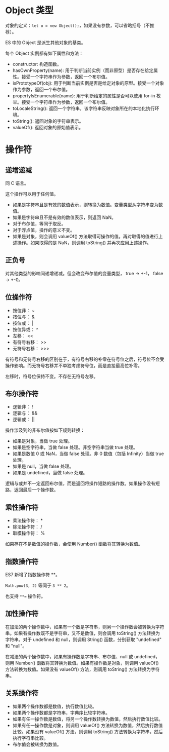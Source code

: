 # Object 类型

对象的定义：` let o = new Object(); `，如果没有参数，可以省略括号（不推荐）。

ES 中的 Object 是派生其他对象的基类。

每个 Object 实例都有如下属性和方法：

- constructor: 构造函数。
- hasOwnProperty(name): 用于判断当前实例（而非原型）是否存在给定属性。接受一个字符串作为参数，返回一个布尔值。
- isPrototypeOf(obj): 用于判断当前实例是否是给定对象的原型。接受一个对象作为参数，返回一个布尔值。
- propertyIsEnumerable(name): 用于判断给定的属性是否可以使用 for-in 枚举。接受一个字符串作为参数，返回一个布尔值。
- toLocaleString(): 返回一个字符串，该字符串反映对象所在的本地化执行环境。
- toString(): 返回对象的字符串表示。
- valueOf(): 返回对象的原始值表示。

# 操作符

## 递增递减

同 C 语言。

这个操作可以用于任何值。

- 如果是字符串且是有效的数值表示，则转换为数值。变量类型从字符串变为数值。
- 如果是字符串且不是有效的数值表示，则返回 NaN。
- 对于布尔值，等同于取反。
- 对于浮点值，操作的意义不变。
- 如果是对象，则会调用 valueOf() 方法取得可操作的值。再对取得的值进行上述操作。如果取得的是 NaN，则调用 toString() 并再次应用上述操作。

## 正负号

对其他类型的影响同递增递减。但会改变布尔值的变量类型， true -> +-1， false -> +-0。

## 位操作符

- 按位非： ~
- 按位与： &
- 按位或： |
- 按位异或： ^
- 左移： <<
- 有符号右移： >>
- 无符号右移： >>>

有符号和无符号右移的区别在于，有符号右移的补零在符号位之后，符号位不会受操作影响。而无符号右移并不单独考虑符号位，而是直接最高位补零。

左移时，符号位保持不变。不存在无符号左移。

## 布尔操作符

- 逻辑非： !
- 逻辑与： &&
- 逻辑或： ||

操作涉及到的非布尔值按如下规则转换：

- 如果是对象，当做 true 处理。
- 如果是空字符串，当做 false 处理。非空字符串当做 true 处理。
- 如果是数值 0 或 NaN，当做 false 处理。非 0 数值（包括 Infinity）当做 true 处理。
- 如果是 null，当做 false 处理。
- 如果是 undefined，当做 false 处理。
  
逻辑与或并不一定返回布尔值，而是返回将操作短路的操作数。如果操作没有短路，返回最后一个操作数。

## 乘性操作符

- 乘法操作符： *
- 除法操作符： /
- 取模操作符： %

如果存在不是数值的操作数，会使用 Number() 函数将其转换为数值。

## 指数操作符

ES7 新增了指数操作符 **。

`Math.pow(3, 2)` 等同于 `3 ** 2`。

也支持 `**=` 操作符。

## 加性操作符

在加法的两个操作数中，如果有一个数是字符串，则另一个操作数会被转换为字符串。如果有操作数既不是字符串，又不是数值，则会调用 toString() 方法转换为字符串。对于 undefined 和 null，则调用 String() 函数，分别获取 "undefined" 和 "null"。

在减法的两个操作数中，如果有操作数是字符串、布尔值、null 或 undefined，则用 Number() 函数将其转换为数值。如果有操作数是对象，则调用 valueOf() 方法转换为数值。如果没有 valueOf() 方法，则调用 toString() 方法转换为字符串。

## 关系操作符

- 如果两个操作数都是数值，执行数值比较。
- 如果两个操作数都是字符串，字典序比较字符串。
- 如果有任一操作数是数值，将另一个操作数转换为数值，然后执行数值比较。
- 如果有任一操作数是对象，则调用 valueOf() 方法转换为数值，然后执行数值比较。如果没有 valueOf() 方法，则调用 toString() 方法转换为字符串，然后执行字符串比较。
- 布尔值会被转换为数值。

